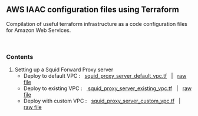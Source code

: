 ## AWS IAAC configuration files using Terraform
Compilation of useful terraform infrastructure as a code configuration files for Amazon Web Services.

<br>

### Contents
1. Setting up a Squid Forward Proxy server
    - Deploy to default VPC : &nbsp;&nbsp;[squid_proxy_server_default_vpc.tf](https://github.com/CottonPajamas/aws-terraform-iaac-compilation/blob/master/squid_proxy_server_default_vpc.tf) &nbsp;&nbsp;|&nbsp;&nbsp; [raw file](https://raw.githubusercontent.com/CottonPajamas/aws-terraform-iaac-compilation/master/squid_proxy_server_default_vpc.tf)
    - Deploy to existing VPC : &nbsp;&nbsp;[
squid_proxy_server_existing_vpc.tf](https://github.com/CottonPajamas/aws-terraform-iaac-compilation/blob/master/squid_proxy_server_existing_vpc.tf) &nbsp;&nbsp;|&nbsp;&nbsp; [raw file](https://raw.githubusercontent.com/CottonPajamas/aws-terraform-iaac-compilation/master/squid_proxy_server_existing_vpc.tf)
    - Deploy with custom VPC : &nbsp;&nbsp;[squid_proxy_server_custom_vpc.tf](https://github.com/CottonPajamas/aws-terraform-iaac-compilation/blob/master/squid_proxy_server_custom_vpc.tf) &nbsp;&nbsp;|&nbsp;&nbsp; [raw file](https://raw.githubusercontent.com/CottonPajamas/aws-terraform-iaac-compilation/master/squid_proxy_server_custom_vpc.tf)
    

